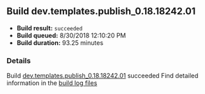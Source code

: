 ## Build dev.templates.publish_0.18.18242.01
- **Build result:** `succeeded`
- **Build queued:** 8/30/2018 12:10:20 PM
- **Build duration:** 93.25 minutes
### Details
Build [dev.templates.publish_0.18.18242.01](https://winappstudio.visualstudio.com/web/build.aspx?pcguid=a4ef43be-68ce-4195-a619-079b4d9834c2&builduri=vstfs%3a%2f%2f%2fBuild%2fBuild%2f26182) succeeded
Find detailed information in the [build log files](https://uwpctdiags.blob.core.windows.net/buildlogs/dev.templates.publish_0.18.18242.01_logs.zip)
